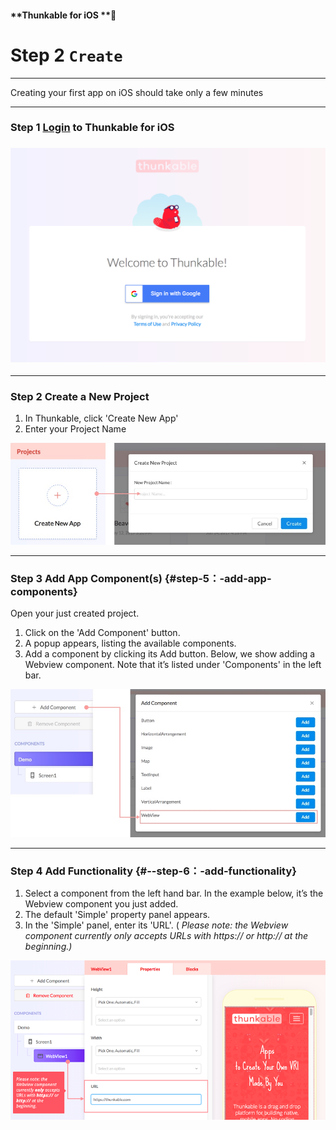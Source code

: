 #### **Thunkable for iOS **

# Step 2 `Create`

---

Creating your first app on iOS should take only a few minutes

---

### Step 1 [Login](https://ios.thunkable.com) to Thunkable for iOS

### ![](/assets/login-ios.png)

---

### Step 2 Create a New Project

1. In Thunkable, click 'Create New App'
2. Enter your Project Name

![](/assets/new-project-ios.png)

---

### **Step 3 Add App Component\(s\)** {#step-5：-add-app-components}

Open your just created project.

1. Click on the 'Add Component' button.
2. A popup appears, listing the available components.
3. Add a component by clicking its Add button. Below, we show adding a Webview component. Note that it’s listed under 'Components' in the left bar.

![](/assets/add-components-ios.png)

---

### **Step 4 Add Functionality** {#--step-6：-add-functionality}

1. Select a component from the left hand bar. In the example below, it’s the Webview component you just added.
2. The default 'Simple' property panel appears.
3. In the 'Simple' panel, enter its 'URL'. \(
   _Please note: the Webview component currently only accepts URLs with https:// or http:// at the beginning.\)_

![](/assets/add-functionality-ios.png)


